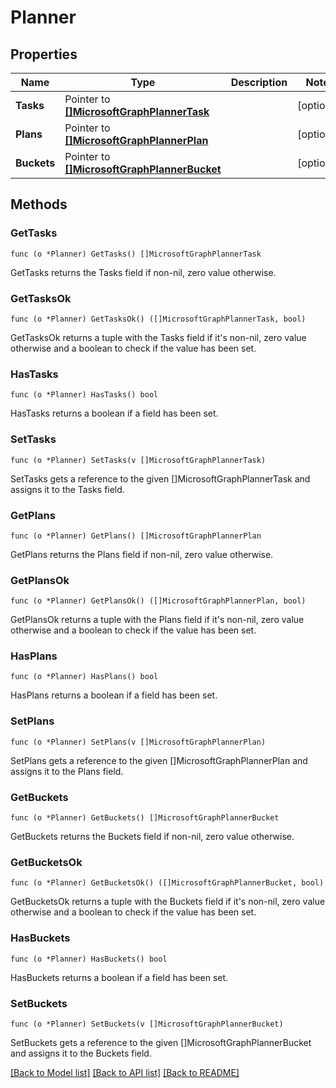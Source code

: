 # Planner

## Properties

Name | Type | Description | Notes
------------ | ------------- | ------------- | -------------
**Tasks** | Pointer to [**[]MicrosoftGraphPlannerTask**](microsoft.graph.plannerTask.md) |  | [optional] 
**Plans** | Pointer to [**[]MicrosoftGraphPlannerPlan**](microsoft.graph.plannerPlan.md) |  | [optional] 
**Buckets** | Pointer to [**[]MicrosoftGraphPlannerBucket**](microsoft.graph.plannerBucket.md) |  | [optional] 

## Methods

### GetTasks

`func (o *Planner) GetTasks() []MicrosoftGraphPlannerTask`

GetTasks returns the Tasks field if non-nil, zero value otherwise.

### GetTasksOk

`func (o *Planner) GetTasksOk() ([]MicrosoftGraphPlannerTask, bool)`

GetTasksOk returns a tuple with the Tasks field if it's non-nil, zero value otherwise
and a boolean to check if the value has been set.

### HasTasks

`func (o *Planner) HasTasks() bool`

HasTasks returns a boolean if a field has been set.

### SetTasks

`func (o *Planner) SetTasks(v []MicrosoftGraphPlannerTask)`

SetTasks gets a reference to the given []MicrosoftGraphPlannerTask and assigns it to the Tasks field.

### GetPlans

`func (o *Planner) GetPlans() []MicrosoftGraphPlannerPlan`

GetPlans returns the Plans field if non-nil, zero value otherwise.

### GetPlansOk

`func (o *Planner) GetPlansOk() ([]MicrosoftGraphPlannerPlan, bool)`

GetPlansOk returns a tuple with the Plans field if it's non-nil, zero value otherwise
and a boolean to check if the value has been set.

### HasPlans

`func (o *Planner) HasPlans() bool`

HasPlans returns a boolean if a field has been set.

### SetPlans

`func (o *Planner) SetPlans(v []MicrosoftGraphPlannerPlan)`

SetPlans gets a reference to the given []MicrosoftGraphPlannerPlan and assigns it to the Plans field.

### GetBuckets

`func (o *Planner) GetBuckets() []MicrosoftGraphPlannerBucket`

GetBuckets returns the Buckets field if non-nil, zero value otherwise.

### GetBucketsOk

`func (o *Planner) GetBucketsOk() ([]MicrosoftGraphPlannerBucket, bool)`

GetBucketsOk returns a tuple with the Buckets field if it's non-nil, zero value otherwise
and a boolean to check if the value has been set.

### HasBuckets

`func (o *Planner) HasBuckets() bool`

HasBuckets returns a boolean if a field has been set.

### SetBuckets

`func (o *Planner) SetBuckets(v []MicrosoftGraphPlannerBucket)`

SetBuckets gets a reference to the given []MicrosoftGraphPlannerBucket and assigns it to the Buckets field.


[[Back to Model list]](../README.md#documentation-for-models) [[Back to API list]](../README.md#documentation-for-api-endpoints) [[Back to README]](../README.md)


